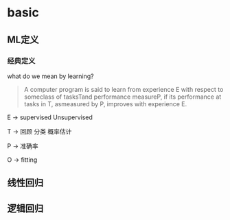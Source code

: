 # basic

## ML定义
### 经典定义

what do we mean by learning?

> A computer program is said to learn from experience E with respect to someclass of tasksTand performance measureP, if its performance at tasks in T, asmeasured by P, improves with experience E.

E -> supervised Unsupervised

T -> 回顾  分类  概率估计

P -> 准确率

O -> fitting

## 线性回归

## 逻辑回归
